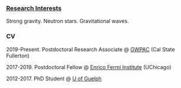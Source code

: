 ### [Research Interests](https://scholar.google.com/citations?user=aS1a3oEAAAAJ&hl=en&oi=ao)

Strong gravity. Neutron stars. Gravitational waves.

### CV

2019-Present. Postdoctoral Research Associate @ [GWPAC](https://physics.fullerton.edu/gwpac/) (Cal State Fullerton)

2017-2019. Postdoctoral Fellow @ [Enrico Fermi Institute](https://efi.uchicago.edu/) (UChicago)

2012-2017. PhD Student @ [U of Guelph](https://www.physics.uoguelph.ca/)
